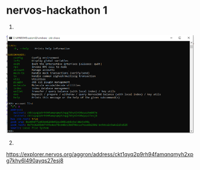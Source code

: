 # nervos-hackathon 1

1.

![](1.png)

2.

https://explorer.nervos.org/aggron/address/ckt1qyq2p9rh94famqnqmyh2xpg7khy6l490ayqs27esj8
